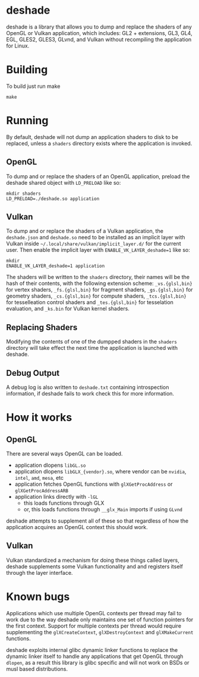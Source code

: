 # deshade

deshade is a library that allows you to dump and replace the shaders of
any OpenGL or Vulkan application, which includes: GL2 + extensions, GL3,
GL4, EGL, GLES2, GLES3, GLvnd, and Vulkan without recompiling the
application for Linux.

# Building
To build just run make
```
make
```

# Running
By default, deshade will not dump an application shaders to disk to
be replaced, unless a `shaders` directory exists where the application
is invoked.

## OpenGL
To dump and or replace the shaders of an OpenGL application, preload
the deshade shared object with `LD_PRELOAD` like so:

```
mkdir shaders
LD_PRELOAD=./deshade.so application
```

## Vulkan
To dump and or replace the shaders of a Vulkan application, the
`deshade.json` and `deshade.so` need to be installed as an implicit layer
with Vulkan inside `~/.local/share/vulkan/implicit_layer.d/` for the
current user. Then enable the implicit layer with `ENABLE_VK_LAYER_deshade=1`
like so:

```
mkdir
ENABLE_VK_LAYER_deshade=1 application
```

The shaders will be written to the `shaders` directory, their names
will be the hash of their contents, with the following extension scheme:
`_vs.{glsl,bin}` for vertex shaders, `_fs.{glsl,bin}` for fragment shaders,
`_gs.{glsl,bin}` for geometry shaders, `_cs.{glsl,bin}` for compute shaders,
`_tcs.{glsl,bin}` for tesselleation control shaders and `_tes.{glsl,bin}`
for tesselation evaluation, and `_ks.bin` for Vulkan kernel shaders.

## Replacing Shaders
Modifying the contents of one of the dumpped shaders in the `shaders`
directory will take effect the next time the application is launched
with deshade.

## Debug Output
A debug log is also written to `deshade.txt` containing introspection
information, if deshade fails to work check this for more information.

# How it works

## OpenGL
There are several ways OpenGL can be loaded.

* application dlopens `libGL.so`
* application dlopens `libGLX_{vendor}.so`, where vendor can be `nvidia`, `intel`, `amd`, `mesa`, etc
* application fetches OpenGL functions with `glXGetProcAddress` or `glXGetProcAddressARB`
* application links directly with `-lGL`
  * this loads functions through GLX
  * or, this loads functions through `__glx_Main` imports if using `GLvnd`

deshade attempts to supplement all of these so that regardless of how
the application acquires an OpenGL context this should work.

## Vulkan
Vulkan standardized a mechanism for doing these things called layers,
deshade supplements some Vulkan functionality and and registers itself
through the layer interface.

# Known bugs
Applications which use multiple OpenGL contexts per thread may fail to
work due to the way deshade only maintains one set of function pointers
for the first context. Support for multiple contexts per thread would
require supplementing the `glXCreateContext`, `glXDestroyContext` and
`glXMakeCurrent` functions.

deshade exploits internal glibc dynamic linker functions to replace the
dynamic linker itself to handle any applications that get OpenGL
through `dlopen`, as a result this library is glibc specific and will
not work on BSDs or musl based distributions.
